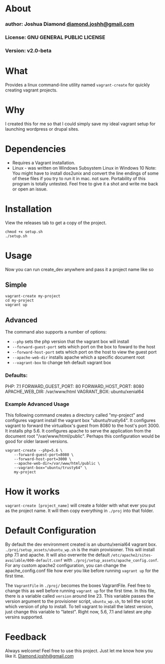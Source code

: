# About
### author: Joshua Diamond <diamond.joshh@gmail.com>
### License: GNU GENERAL PUBLIC LICENSE
### Version: v2.0-beta

# What
Provides a linux command-line utility named `vagrant-create` for quickly creating vagrant projects.

# Why
I created this for me so that I could simply save my ideal vagrant setup for launching wordpress or drupal sites.

# Dependencies
- Requires a Vagrant installation.
- Linux - was written on Windows Subsystem Linux in Windows 10
     Note: You might have to install dos2unix and convert the line endings of some of these files
           if you try to run it in mac. not sure. Portability of this program is totally untested. Feel free to give it a shot and write me back or open an issue.

# Installation
View the releases tab to get a copy of the project.

```
chmod +x setup.sh
./setup.sh
```

# Usage
Now you can run create_dev anywhere and pass it a project name like so

## Simple
```
vagrant-create my-project
cd my-project
vagrant up
```

## Advanced
The command also supports a number of options:
- `--php`  sets the php version that the vagrant box will install
- `--forward-guest-port`  sets which port on the box to foward to the host
- `--forward-host-port`   sets which port on the host to view the guest port
- `--apache-web-dir`    installs apache which a specific document root
- `--vagrant-box`     to change teh default vagrant box

### Defaults:
PHP: 7.1
FORWARD_GUEST_PORT: 80
FORWARD_HOST_PORT: 8080
APACHE_WEB_DIR: /var/www/html
VAGRANT_BOX: ubuntu/xenial64

### Example Advanced Usage
This following command creates a directory called "my-project" and configures vagrant install the vagrant box "ubuntu/trusty64". It configures vagrant to forward the virtualbox's guest from 8080 to the host's port 3000. It installs php 5.6. It configures apache to serve the application from the document root "/var/www/html/public". Perhaps this configuration would be good for older laravel versions.

```
vagrant-create --php=5.6 \
    --forward-guest-port=8080 \
    --forward-host-port=3000 \
    --apache-web-dir=/var/www/html/public \
    --vagrant-box="ubuntu/trusty64" \
    my-project
```

# How it works
`vagrant-create [project_name]` will create a folder with what ever you put as the project name. It will then copy everything in `./proj` into that folder.

# Default Configuration
By default the dev environment created is an ubuntu/xenial64 vagrant box. `./proj/setup_assets/ubuntu_wp.sh` is the main provisioner. This will install php 7.1 and apache. It will also overwrite the default `/etc/apache2/sites-available/000-default.conf` with `./proj/setup_assets/apache_config.conf`. For any custom apache2 configuration, you can change the apache_config.conf file how ever you like before running `vagrant up` for the first time.

The `VagrantFile` in `./proj/` becomes the boxes VagrantFile. Feel free to change this as well before running `vagrant up` for the first time. In this file, there is a variable called `version` around line 23. This variable passes the version argument to the provisioner script, `ubuntu_wp.sh`, to tell the script which version of php to install. To tell vagrant to install the latest version, just change this variable to "latest". Right now, 5.6, 7.1 and latest are php versins supported.

# Feedback
Always welcome! Feel free to use this project. Just let me know how you like it. Diamond.joshh@gmail.com
